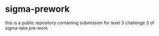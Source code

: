 # sigma-prework
this is a public repository containing submission for level 3 challenge 3 of sigma-labs pre-work
